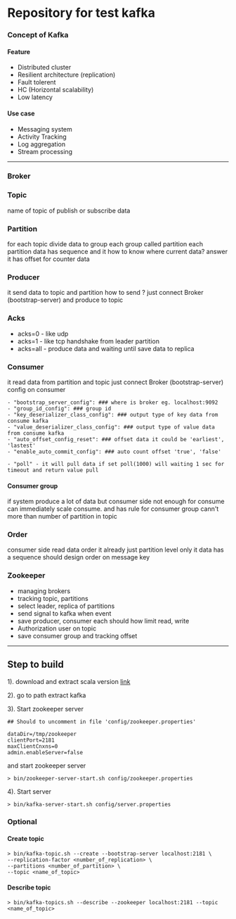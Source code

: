 # Repository for test kafka

### Concept of Kafka
#### Feature
- Distributed cluster
- Resilient architecture (replication)
- Fault tolerent
- HC (Horizontal scalability)
- Low latency
#### Use case
- Messaging system
- Activity Tracking
- Log aggregation
- Stream processing

---

### Broker


### Topic
name of topic of publish or subscribe data

### Partition
for each topic divide data to group each group called partition each partition data has sequence and it how to know where current data? answer it has offset for counter data

### Producer
it send data to topic and partition how to send ?
just connect Broker (bootstrap-server) and produce to topic

### Acks
- acks=0 - like udp
- acks=1 - like tcp handshake from leader partition
- acks=all - produce data and waiting until save data to replica

### Consumer
it read data from partition and topic just connect Broker (bootstrap-server)
config on consumer
```
- "bootstrap_server_config": ### where is broker eg. localhost:9092
- "group_id_config": ### group id
- "key_deserializer_class_config": ### output type of key data from consume kafka
- "value_deserializer_class_config": ### output type of value data from consume kafka
- "auto_offset_config_reset": ### offset data it could be 'earliest', 'lastest'
- "enable_auto_commit_config": ### auto count offset 'true', 'false'
```

```
- "poll" - it will pull data if set poll(1000) will waiting 1 sec for timeout and return value pull
```
####  Consumer group
if system produce a lot of data but consumer side not enough for consume can immediately scale consume. and has rule for consumer group cann't more than number of partition in topic


### Order
consumer side read data order it already just partition level only it data has a sequence should design order on message key

### Zookeeper
- managing brokers
- tracking topic, partitions
- select leader, replica of partitions
- send signal to kafka when event
- save producer, consumer each should how limit read, write
- Authorization user on topic
- save consumer group and tracking offset

---

## Step to build
1). download and extract scala version [link](https://kafka.apache.org/downloads)

2). go to path extract kafka

3). Start zookeeper server
```
## Should to uncomment in file 'config/zookeeper.properties'

dataDir=/tmp/zookeeper
clientPort=2181
maxClientCnxns=0
admin.enableServer=false

```
and start zookeeper server
```
> bin/zookeeper-server-start.sh config/zookeeper.properties
```

4). Start server
```
> bin/kafka-server-start.sh config/server.properties
```

### Optional

#### Create topic
```
> bin/kafka-topic.sh --create --bootstrap-server localhost:2181 \
--replication-factor <number_of_replication> \
--partitions <number_of_partition> \
--topic <name_of_topic>
```

#### Describe topic
```
> bin/kafka-topics.sh --describe --zookeeper localhost:2181 --topic <name_of_topic>
```